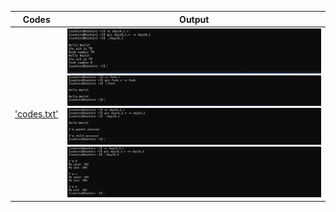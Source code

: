 | Codes | Output |
|-------|--------|
|['codes.txt'](./Codes/codes.txt)| ![01.png](./Output/01.png) ![02.png](./Output/02.png) ![03.png](./Output/03.png) ![04.png](./Output/04.png)|

